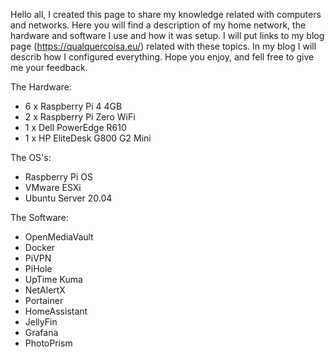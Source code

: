 Hello all, I created this page to share my knowledge related with computers and networks. Here you will find a description of my home network, the hardware and software I use and how it was setup.
I will put links to my blog page (https://qualquercoisa.eu/) related with these topics. In my blog I will describ how I configured everything. Hope you enjoy, and fell free to give me your feedback.

The Hardware:
- 6 x Raspberry Pi 4 4GB
- 2 x Raspberry Pi Zero WiFi
- 1 x Dell PowerEdge R610
- 1 x HP EliteDesk G800 G2 Mini

The OS's:
- Raspberry Pi OS
- VMware ESXi
- Ubuntu Server 20.04

The Software:
- OpenMediaVault
- Docker
- PiVPN
- PiHole
- UpTime Kuma
- NetAlertX
- Portainer
- HomeAssistant
- JellyFin
- Grafana
- PhotoPrism
  
